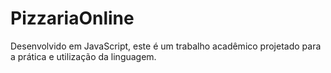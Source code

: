 # PizzariaOnline
Desenvolvido em JavaScript, este é um trabalho acadêmico projetado para a prática e utilização da linguagem.
